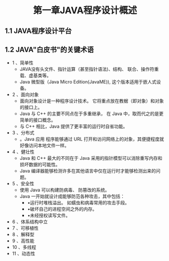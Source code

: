 <h1 align="center">第一章JAVA程序设计概述</h1>

## 1.1 JAVA程序设计平台

## 1.2 JAVA"白皮书"的关键术语

* 1 、简单性
  * JAVA没有头文件、指针运算（甚至指针语法)、结构、 联合、操作符重载、虚基类等。
  * Java 微型版（Java Micro Edition(JavaME)), 这个版本适用于嵌人式设备。
* 2 、面向对象
  * 面向对象设计是一种程序设计技术。 它将重点放在教椐（即对象）和对象的接口上。
  * Java 与 C++ 的主要不同点在于多重继承， 在 Java 中，取而代之的是更简单的接口概念。
  * 与 C++ 相比，Java 提供了更丰富的运行时自省功能。
* 3 、分布式
  * 。Java 应用 程序能够通过 URL 打开和访问网络上的对象，其便捷程度就好像访问本地文件一样。
* 4 、健壮性
  * Java 和 C++ 最大的不同在于 Java 采用的指针模型可以消除重写内存和损坏数据的可能性。
  * Java 编译器能够检测许多在其他语言中仅在运行时才能够检测出来的问题。 
* 5 、安全性
  * 使用 Java 可以构建防病毒、 防篡改的系统。 
  * Java 一开始就设计成能够防范各种攻击，其中包括： 
    * •运行时堆栈溢出。 如蠕虫和病毒常用的攻击手段。 
    * •破坏自己的进程空间之外的内存。 
    * •未经授权读写文件。 
* 6 、体系结构中立 
* 7 、可移植性 
* 8 、解释型 
* 9 、高性能 
* 10 、多线程 
* 11 、动态性





